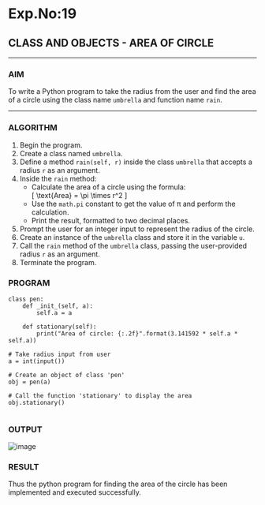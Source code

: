 # Exp.No:19  
## CLASS AND OBJECTS - AREA OF CIRCLE

---

### AIM  
To write a Python program to take the radius from the user and find the area of a circle using the class name `umbrella` and function name `rain`.

---

### ALGORITHM

1. Begin the program.  
2. Create a class named `umbrella`.  
3. Define a method `rain(self, r)` inside the class `umbrella` that accepts a radius `r` as an argument.  
4. Inside the `rain` method:  
   - Calculate the area of a circle using the formula:  
     \[ \text{Area} = \pi \times r^2 \]  
   - Use the `math.pi` constant to get the value of π and perform the calculation.  
   - Print the result, formatted to two decimal places.  
5. Prompt the user for an integer input to represent the radius of the circle.  
6. Create an instance of the `umbrella` class and store it in the variable `u`.  
7. Call the `rain` method of the `umbrella` class, passing the user-provided radius `r` as an argument.  
8. Terminate the program.

### PROGRAM

```
class pen:
    def _init_(self, a):
        self.a = a

    def stationary(self):
        print("Area of circle: {:.2f}".format(3.141592 * self.a * self.a))

# Take radius input from user
a = int(input())

# Create an object of class 'pen'
obj = pen(a)

# Call the function 'stationary' to display the area
obj.stationary()


```

### OUTPUT

![image](https://github.com/user-attachments/assets/c4ffc978-e03e-49c3-a29d-fa23c2814167)


### RESULT

Thus the python program for finding the area of the circle has been implemented and executed successfully.

